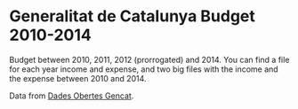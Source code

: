 Generalitat de Catalunya Budget 2010-2014
==============================

Budget between 2010, 2011, 2012 (prorrogated) and 2014. You can find a file for each year income and expense, and two big files with the income and the expense between 2010 and 2014.

Data from [Dades Obertes Gencat](http://dadesobertes.gencat.cat/en/cercador/cerca-cataleg?&q=budgets&formats=&organismes=&etiquetes=52,).